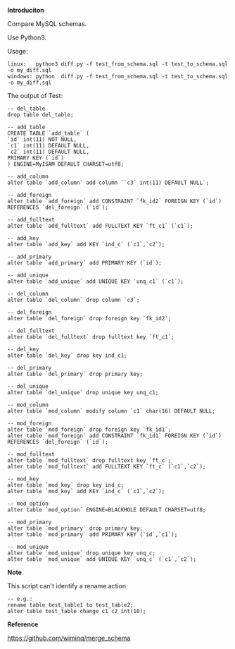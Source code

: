 **Introduciton**

Compare MySQL schemas.

Use Python3.

Usage:

    linux:   python3 diff.py -f test_from_schema.sql -t test_to_schema.sql -o my_diff.sql
    windows: python  diff.py -f test_from_schema.sql -t test_to_schema.sql -o my_diff.sql


The output of Test:

    -- del_table
    drop table del_table;
    
    -- add_table
    CREATE TABLE `add_table` (
    `id` int(11) NOT NULL,
    `c1` int(11) DEFAULT NULL,
    `c2` int(11) DEFAULT NULL,
    PRIMARY KEY (`id`)
    ) ENGINE=MyISAM DEFAULT CHARSET=utf8;
    
    -- add_column
    alter table `add_column` add column ``c3` int(11) DEFAULT NULL`;
    
    -- add_foreign
    alter table `add_foreign` add CONSTRAINT `fk_id2` FOREIGN KEY (`id`) REFERENCES `del_foreign` (`id`);
    
    -- add_fulltext
    alter table `add_fulltext` add FULLTEXT KEY `ft_c1` (`c1`);
    
    -- add_key
    alter table `add_key` add KEY `ind_c` (`c1`,`c2`);
    
    -- add_primary
    alter table `add_primary` add PRIMARY KEY (`id`);
    
    -- add_unique
    alter table `add_unique` add UNIQUE KEY `unq_c1` (`c1`);
    
    -- del_column
    alter table `del_column` drop column `c3`;
    
    -- del_foreign
    alter table `del_foreign` drop foreign key `fk_id2`;
    
    -- del_fulltext
    alter table `del_fulltext` drop fulltext key `ft_c1`;
    
    -- del_key
    alter table `del_key` drop key ind_c1;
    
    -- del_primary
    alter table `del_primary` drop primary key;
    
    -- del_unique
    alter table `del_unique` drop unique key unq_c1;
    
    -- mod_column
    alter table `mod_column` modify column `c1` char(16) DEFAULT NULL;
    
    -- mod_foreign
    alter table `mod_foreign` drop foreign key `fk_id1`;
    alter table `mod_foreign` add CONSTRAINT `fk_id1` FOREIGN KEY (`id`) REFERENCES `del_foreign` (`id`);
    
    -- mod_fulltext
    alter table `mod_fulltext` drop fulltext key `ft_c`;
    alter table `mod_fulltext` add FULLTEXT KEY `ft_c` (`c1`,`c2`);
    
    -- mod_key
    alter table `mod_key` drop key ind_c;
    alter table `mod_key` add KEY `ind_c` (`c1`,`c2`);
    
    -- mod_option
    alter table `mod_option` ENGINE=BLACKHOLE DEFAULT CHARSET=utf8;
    
    -- mod_primary
    alter table `mod_primary` drop primary key;
    alter table `mod_primary` add PRIMARY KEY (`id`,`c1`);
    
    -- mod_unique
    alter table `mod_unique` drop unique key unq_c;
    alter table `mod_unique` add UNIQUE KEY `unq_c` (`c1`,`c2`);

**Note**

This script can't identify a rename action.

    -- e.g.:
    rename table test_table1 to test_table2;
    alter table test_table change c1 c2 int(10); 

**Reference**

https://github.com/wiminq/merge_schema
     
